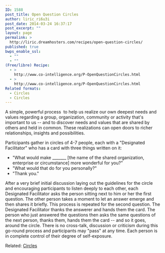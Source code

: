 ```yaml
---
ID: 1588
post_title: Open Question Circles
author: liric_ri6u3i
post_date: 2014-03-24 16:37:17
post_excerpt: ""
layout: page
permalink: >
  http://liric.dreamhosters.com/recipes/open-question-circles/
published: true
bwps_enable_ssl:
  - ""
  - ""
(Free/libre) Recipe:
  - >
    http://www.co-intelligence.org/P-OpenQuestionCircles.html
  - >
    http://www.co-intelligence.org/P-OpenQuestionCircles.html
Related formats:
  - Circles
  - Circles
---
```

A simple, powerful process  to help us realize our own deepest needs and values regarding a group, organization, community or activity that's important to us -- and to discover needs and values that are shared by others and held in common. These realizations can open doors to richer relationships, insights and possibilities.

Participants gather in circles of 4-7 people, each with a "Designated Facilitator" who has a card with three things written on it:
<ul>
	<li>"What would make _______ [the name of the shared organization, enterprise or circumstance] more wonderful for you?"</li>
	<li>"What would that do for you personally?"</li>
	<li>"Thank you."</li>
</ul>
After a very brief initial discussion laying out the guidelines for the circle and encouraging participants to listen deeply to each other, each Designated Facilitator asks the person sitting next to him or her the first question. The other person takes a moment to let an answer emerge and then shares it briefly. This process is repeated for the second question. The Designated Facilitator thanks the answerer and hands them the card. The person who just answered the questions then asks the same questions of the next person, thanks them, hands them the card -- and so it goes, around the circle. There is no cross-talk, discussion or criticism during this go-round process and participants may "pass" at any time. Each person is in complete control of their degree of self-exposure.

Related: <a title="Circle" href="http://www.co-creative-recipes.cc/recipes/circle/">Circles</a>